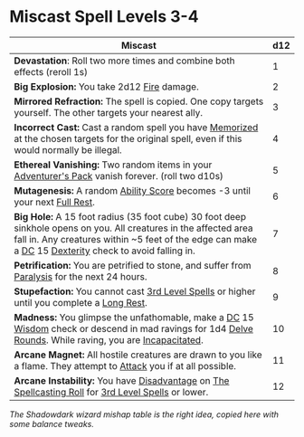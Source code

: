# Miscast Spell Levels 3-4

| Miscast                                                                                                                                                                                                                                                                                                                                                  | d12 |
| -------------------------------------------------------------------------------------------------------------------------------------------------------------------------------------------------------------------------------------------------------------------------------------------------------------------------------------------------------- | --- |
| **Devastation**: Roll two more times and combine both effects (reroll 1s)                                                                                                                                                                                                                                                                                | 1   |
| **Big Explosion:** You take 2d12 [Fire](../../../Damage%20Types/Fire.md) damage.                                                                                                                                                                                                                                                                         | 2   |
| **Mirrored Refraction:** The spell is copied. One copy targets yourself. The other targets your nearest ally.                                                                                                                                                                                                                                            | 3   |
| **Incorrect Cast:** Cast a random spell you have [Memorized](../../Spellcasting/Spell%20Memorization.md) at the chosen targets for the original spell, even if this would normally be illegal.                                                                                                                                                           | 4   |
| **Ethereal Vanishing:** Two random items in your [Adventurer's Pack](../../../Items/Gear/100%20Coins/Adventurer's%20Pack.md) vanish forever. (roll two d10s)                                                                                                                                                                                             | 5   |
| **Mutagenesis:** A random [Ability Score](../../../Player%20Characters/Chosen%20Statistics/Ability%20Scores.md) becomes -3 until your next [Full Rest](../../../Game%20Procedures/Resting.md#Full%20Rest).                                                                                                                                               | 6   |
| **Big Hole:** A 15 foot radius (35 foot cube) 30 foot deep sinkhole opens on you. All creatures in the affected area fall in. Any creatures within ~5 feet of the edge can make a [DC](../../../Game%20Procedures/DC.md) 15 [Dexterity](../../../Player%20Characters/Chosen%20Statistics/Dexterity.md) check to avoid falling in.                        | 7   |
| **Petrification:** You are petrified to stone, and suffer from [Paralysis](../../../Conditions/Paralyzed.md) for the next 24 hours.                                                                                                                                                                                                                      | 8   |
| **Stupefaction:** You cannot cast [3rd Level Spells](../Spells%20by%20Level/Level%203/3rd%20Level%20Spells.md) or higher until you complete a [Long Rest](../../../Game%20Procedures/Resting.md#Long%20Rest).                                                                                                                                            | 9   |
| **Madness:** You glimpse the unfathomable, make a [DC](../../../Game%20Procedures/DC.md) 15 [Wisdom](../../../Player%20Characters/Chosen%20Statistics/Wisdom.md) check or descend in mad ravings for 1d4 [Delve Rounds](../../../Game%20Procedures/Round.md#Delve%20Round). While raving, you are [Incapacitated](../../../Conditions/Incapacitated.md). | 10  |
| **Arcane Magnet:** All hostile creatures are drawn to you like a flame. They attempt to [Attack](../../../Game%20Procedures/Attack.md) you if at all possible.                                                                                                                                                                                           | 11  |
| **Arcane Instability:** You have [Disadvantage](../../../Game%20Procedures/Dice%20Rolls/Disadvantage.md) on [The Spellcasting Roll](../../Spellcasting/Spellcasting.md#The%20Spellcasting%20Roll) for [3rd Level Spells](../Spells%20by%20Level/Level%203/3rd%20Level%20Spells.md) or lower.                                                             | 12  |

*The Shadowdark wizard mishap table is the right idea, copied here with some balance tweaks.*
